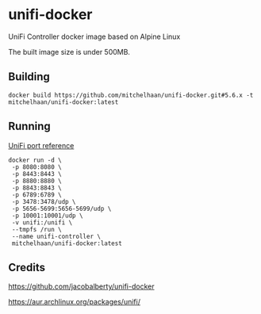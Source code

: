 # unifi-docker

UniFi Controller docker image based on Alpine Linux

The built image size is under 500MB.

## Building

```
docker build https://github.com/mitchelhaan/unifi-docker.git#5.6.x -t mitchelhaan/unifi-docker:latest
```

## Running

[UniFi port reference](https://help.ubnt.com/hc/en-us/articles/218506997-UniFi-Ports-Used)

```
docker run -d \
 -p 8080:8080 \
 -p 8443:8443 \
 -p 8880:8880 \
 -p 8843:8843 \
 -p 6789:6789 \
 -p 3478:3478/udp \
 -p 5656-5699:5656-5699/udp \
 -p 10001:10001/udp \
 -v unifi:/unifi \
 --tmpfs /run \
 --name unifi-controller \
 mitchelhaan/unifi-docker:latest
```

## Credits

https://github.com/jacobalberty/unifi-docker

https://aur.archlinux.org/packages/unifi/
